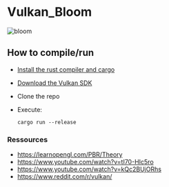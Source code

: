 # Vulkan_Bloom
![bloom](https://user-images.githubusercontent.com/66097877/156609393-9f6a9a90-edf5-454d-a54d-328418f2b130.PNG)

## How to compile/run
 * [Install the rust compiler and cargo](https://www.rust-lang.org/learn/get-started)
 * [Download the Vulkan SDK](https://vulkan.lunarg.com/sdk/home)
 * Clone the repo
 * Execute:
 
       cargo run --release

### Ressources
 * https://learnopengl.com/PBR/Theory
 * https://www.youtube.com/watch?v=tI70-HIc5ro
 * https://www.youtube.com/watch?v=kQc2BUjORhs
 * https://www.reddit.com/r/vulkan/
